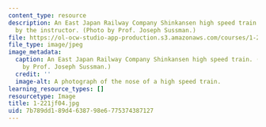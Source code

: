 ```yaml
---
content_type: resource
description: An East Japan Railway Company Shinkansen high speed train photographed
  by the instructor. (Photo by Prof. Joseph Sussman.)
file: https://ol-ocw-studio-app-production.s3.amazonaws.com/courses/1-221j-transportation-systems-fall-2004/7b789dd189d4638798e6775374387127_1-221jf04.jpg
file_type: image/jpeg
image_metadata:
  caption: An East Japan Railway Company Shinkansen high speed train. (Photograph
    by Prof. Joseph Sussman.)
  credit: ''
  image-alt: A photograph of the nose of a high speed train.
learning_resource_types: []
resourcetype: Image
title: 1-221jf04.jpg
uid: 7b789dd1-89d4-6387-98e6-775374387127
---
```

